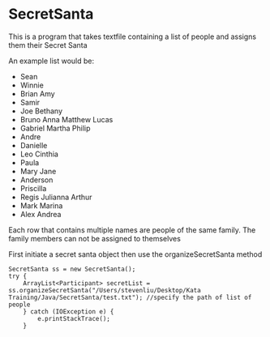# SecretSanta

This is a program that takes textfile containing a list of people and assigns them their Secret Santa

An example list would be:
* Sean
* Winnie
* Brian Amy
* Samir
* Joe Bethany
* Bruno Anna Matthew Lucas
* Gabriel Martha Philip
* Andre
* Danielle
* Leo Cinthia
* Paula
* Mary Jane
* Anderson
* Priscilla
* Regis Julianna Arthur
* Mark Marina
* Alex Andrea

Each row that contains multiple names are people of the same family.  The family members can not be assigned to themselves


First initiate a secret santa object then use the organizeSecretSanta method
```
SecretSanta ss = new SecretSanta();
try {
    ArrayList<Participant> secretList =  ss.organizeSecretSanta("/Users/stevenliu/Desktop/Kata Training/Java/SecretSanta/test.txt"); //specify the path of list of people
    } catch (IOException e) {
        e.printStackTrace();
    }
```

